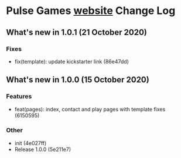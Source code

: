 # Pulse Games [website](https://pulsegames.io) Change Log

## What's new in 1.0.1 (21 October 2020)

### Fixes

- fix(template): update kickstarter link (86e47dd)

## What's new in 1.0.0 (15 October 2020)

### Features

- feat(pages): index, contact and play pages with template fixes (6150595)

### Other

- init (4e027ff)
- Release 1.0.0 (5e211e7)
